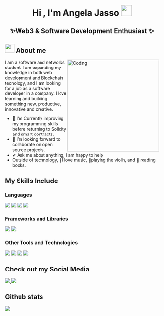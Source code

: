 <h1 align="center"><b>Hi , I'm Angela Jasso </b><img src="https://media.giphy.com/media/hvRJCLFzcasrR4ia7z/giphy.gif" width="35"></h1>

<h2 align="center"><b>✨Web3 & Software Development Enthusiast ✨</b></h2>

<h2><img src="https://media.giphy.com/media/ObNTw8Uzwy6KQ/giphy.gif" width="30px">&nbsp;<b>About me</b></h2>

<img align="right" alt="Coding" width="300" src="https://cdn.dribbble.com/users/1277312/screenshots/14733298/media/39b1045e593737587dd60e42c8422d1f.gif" >

<p>
I am a software and networks student. I am expanding my knowledge in both web development and Blockchain tecnology, and I am looking for a job as a software developer in a company. I love learning and building something new, productive, innovative and creative.
</p>

<ul>
    <li>🌱 I'm Currently improving my programming skills before returning to Solidity and smart contracts.</li>
    <li>👯 I’m looking forward to collaborate on open source projects.</li>
    <li>✔ Ask me about anything, I am happy to help</li>
    <li>Outside of technology, 💜I love music, 🎻playing the violin, and 📖 reading books.</li>
</ul>

<h2><b>My Skills Include</b></h2>

<h3> Languages </h3>
<span> 
  <img src="https://img.shields.io/badge/HTML5-E34F26?style=for-the-badge&logo=html5&logoColor=white">
  <img src="https://img.shields.io/badge/CSS3-1572B6?style=for-the-badge&logo=css3&logoColor=white">
  <img src="https://img.shields.io/badge/JavaScript-F7DF1E?style=for-the-badge&logo=javascript&logoColor=black">
  <img src="https://img.shields.io/badge/python-3670A0?style=for-the-badge&logo=python&logoColor=ffdd54">
</span>

<h3> Frameworks and Libraries </h3>
<span> 
  <img src= "https://img.shields.io/badge/SASS-hotpink.svg?style=for-the-badge&logo=SASS&logoColor=white">
  <img src="https://img.shields.io/badge/astro-%232C2052.svg?style=for-the-badge&logo=astro&logoColor=white">
</span>

<h3> Other Tools and Technologies </h3>
<span>
  <img src="https://img.shields.io/badge/Git-F05032?style=for-the-badge&logo=git&logoColor=white">
  <img src="https://img.shields.io/badge/Visual%20Studio%20Code-0078d7.svg?style=for-the-badge&logo=visual-studio-code&logoColor=white">   
  <img src="https://img.shields.io/badge/figma-%23F24E1E.svg?style=for-the-badge&logo=figma&logoColor=white">
  <img src="https://img.shields.io/badge/Ubuntu-E95420?style=for-the-badge&logo=ubuntu&logoColor=white">
</span>

<h2><b>Check out my Social Media</b></h2>

<a href= "https://www.linkedin.com/in/angelajasso/">
    <img src="https://img.shields.io/badge/linkedin-%230077B5.svg?style=for-the-badge&logo=linkedin&logoColor=white">
</a>
<a href= "https://www.instagram.com/angelajasso.dev/">
    <img src="https://img.shields.io/badge/Instagram-%23E4405F.svg?style=for-the-badge&logo=Instagram&logoColor=white">
</a>

<h2><b>Github stats</b></h2> 

[![](https://github-readme-stats.vercel.app/api?username=angelajasso&show_icons=true&theme=tokyonight&hide_border=true&locale=en)](https://github.com/angelajasso)
